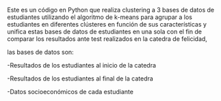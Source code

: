
Este es un código en Python que realiza clustering a 3 bases de datos de estudiantes utilizando el algoritmo de k-means para agrupar a los estudiantes en diferentes clústeres en función de sus características y unifica estas bases de datos de estudiantes en una sola con el fin de comparar los resultados ante test realizados en la catedra de felicidad, 

las bases de datos son: 

-Resultados de los estudiantes al inicio de la catedra 

-Resultados de los estudiantes al final de la catedra 

-Datos socioeconómicos de cada estudiante 
